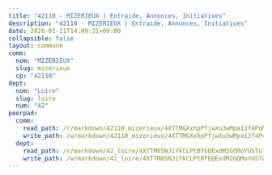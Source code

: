 ```yaml
---
title: "42110 - MIZERIEUX | Entraide, Annonces, Initiatives"
description: "42110 - MIZERIEUX | Entraide, Annonces, Initiatives"
date: 2020-01-11T14:09:21+09:00
collapsible: false
layout: commune
comm:
  nom: "MIZERIEUX"
  slug: mizerieux
  cp: "42110"
dept:
  nom: "Loire"
  slug: loire
  num: "42"
peerpad:
  comm:
    read_path: /r/markdown/42110_mizerieux/4XTTMGXxhpPfjwXu3wMpa1Jf4PoMYgwggkQ1gRrLi7okwY3vA
    write_path: /w/markdown/42110_mizerieux/4XTTMGXxhpPfjwXu3wMpa1Jf4PoMYgwggkQ1gRrLi7okwY3vA-K3TgUgci1WcXqbWLJwREQ5DAMZNYPfyBPz9tv6aomhpVDoLWHieCe4AaRtufZqVcHATXNPKcDRu9NQi99Vup8yrGTgMScJw1udgTYugnviEoPjSkNDZiixSnwXxJ1Vb5RYGGSXb8
  dept:
    read_path: /r/markdown/42_loire/4XTTM8SNJiYkCLPtBfEQExdM2GQMoYUSTuTytLrQfQVaaYJeW
    write_path: /w/markdown/42_loire/4XTTM8SNJiYkCLPtBfEQExdM2GQMoYUSTuTytLrQfQVaaYJeW-K3TgUi5YJecchkttgL3M6Pu99u8hH2akRrHDb4XXZXATCvGiyzrNbe23fQbzNYiKWDR2re6vQN4Gxv5BQ2dayjGg1AqxtpHRtgi6cm74UeqjVtXM2ZJFa6mvBKTRc4s3X6tJYycN
---
```


